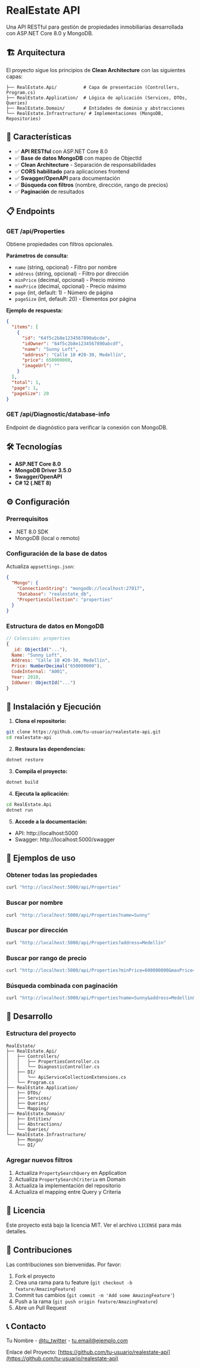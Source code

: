 # RealEstate API

Una API RESTful para gestión de propiedades inmobiliarias desarrollada con ASP.NET Core 8.0 y MongoDB.

## 🏗️ Arquitectura

El proyecto sigue los principios de **Clean Architecture** con las siguientes capas:

```
├── RealEstate.Api/          # Capa de presentación (Controllers, Program.cs)
├── RealEstate.Application/  # Lógica de aplicación (Services, DTOs, Queries)
├── RealEstate.Domain/       # Entidades de dominio y abstracciones
└── RealEstate.Infrastructure/ # Implementaciones (MongoDB, Repositories)
```

## 🚀 Características

- ✅ **API RESTful** con ASP.NET Core 8.0
- ✅ **Base de datos MongoDB** con mapeo de ObjectId
- ✅ **Clean Architecture** - Separación de responsabilidades
- ✅ **CORS habilitado** para aplicaciones frontend
- ✅ **Swagger/OpenAPI** para documentación
- ✅ **Búsqueda con filtros** (nombre, dirección, rango de precios)
- ✅ **Paginación** de resultados

## 📋 Endpoints

### GET /api/Properties
Obtiene propiedades con filtros opcionales.

**Parámetros de consulta:**
- `name` (string, opcional) - Filtro por nombre
- `address` (string, opcional) - Filtro por dirección
- `minPrice` (decimal, opcional) - Precio mínimo
- `maxPrice` (decimal, opcional) - Precio máximo
- `page` (int, default: 1) - Número de página
- `pageSize` (int, default: 20) - Elementos por página

**Ejemplo de respuesta:**
```json
{
  "items": [
    {
      "id": "64f5c2b8e1234567890abcde",
      "idOwner": "64f5c2b8e1234567890abcdf",
      "name": "Sunny Loft",
      "address": "Calle 10 #20-30, Medellín",
      "price": 650000000,
      "imageUrl": ""
    }
  ],
  "total": 1,
  "page": 1,
  "pageSize": 20
}
```

### GET /api/Diagnostic/database-info
Endpoint de diagnóstico para verificar la conexión con MongoDB.

## 🛠️ Tecnologías

- **ASP.NET Core 8.0**
- **MongoDB Driver 3.5.0**
- **Swagger/OpenAPI**
- **C# 12 (.NET 8)**

## ⚙️ Configuración

### Prerrequisitos
- .NET 8.0 SDK
- MongoDB (local o remoto)

### Configuración de la base de datos
Actualiza `appsettings.json`:

```json
{
  "Mongo": {
    "ConnectionString": "mongodb://localhost:27017",
    "Database": "realestate_db",
    "PropertiesCollection": "properties"
  }
}
```

### Estructura de datos en MongoDB
```javascript
// Colección: properties
{
  _id: ObjectId("..."),
  Name: "Sunny Loft",
  Address: "Calle 10 #20-30, Medellín",
  Price: NumberDecimal("650000000"),
  CodeInternal: "A001",
  Year: 2018,
  IdOwner: ObjectId("...")
}
```

## 🚀 Instalación y Ejecución

1. **Clona el repositorio:**
```bash
git clone https://github.com/tu-usuario/realestate-api.git
cd realestate-api
```

2. **Restaura las dependencias:**
```bash
dotnet restore
```

3. **Compila el proyecto:**
```bash
dotnet build
```

4. **Ejecuta la aplicación:**
```bash
cd RealEstate.Api
dotnet run
```

5. **Accede a la documentación:**
- API: http://localhost:5000
- Swagger: http://localhost:5000/swagger

## 🧪 Ejemplos de uso

### Obtener todas las propiedades
```bash
curl "http://localhost:5000/api/Properties"
```

### Buscar por nombre
```bash
curl "http://localhost:5000/api/Properties?name=Sunny"
```

### Buscar por dirección
```bash
curl "http://localhost:5000/api/Properties?address=Medellín"
```

### Buscar por rango de precio
```bash
curl "http://localhost:5000/api/Properties?minPrice=600000000&maxPrice=700000000"
```

### Búsqueda combinada con paginación
```bash
curl "http://localhost:5000/api/Properties?name=Sunny&address=Medellín&page=1&pageSize=10"
```

## 🔧 Desarrollo

### Estructura del proyecto
```
RealEstate/
├── RealEstate.Api/
│   ├── Controllers/
│   │   ├── PropertiesController.cs
│   │   └── DiagnosticController.cs
│   ├── DI/
│   │   └── ApiServiceCollectionExtensions.cs
│   └── Program.cs
├── RealEstate.Application/
│   ├── DTOs/
│   ├── Services/
│   ├── Queries/
│   └── Mapping/
├── RealEstate.Domain/
│   ├── Entities/
│   ├── Abstractions/
│   └── Queries/
└── RealEstate.Infrastructure/
    ├── Mongo/
    └── DI/
```

### Agregar nuevos filtros
1. Actualiza `PropertySearchQuery` en Application
2. Actualiza `PropertySearchCriteria` en Domain
3. Actualiza la implementación del repositorio
4. Actualiza el mapping entre Query y Criteria

## 📄 Licencia

Este proyecto está bajo la licencia MIT. Ver el archivo `LICENSE` para más detalles.

## 🤝 Contribuciones

Las contribuciones son bienvenidas. Por favor:

1. Fork el proyecto
2. Crea una rama para tu feature (`git checkout -b feature/AmazingFeature`)
3. Commit tus cambios (`git commit -m 'Add some AmazingFeature'`)
4. Push a la rama (`git push origin feature/AmazingFeature`)
5. Abre un Pull Request

## 📞 Contacto

Tu Nombre - [@tu_twitter](https://twitter.com/tu_twitter) - tu.email@ejemplo.com

Enlace del Proyecto: [https://github.com/tu-usuario/realestate-api](https://github.com/tu-usuario/realestate-api)